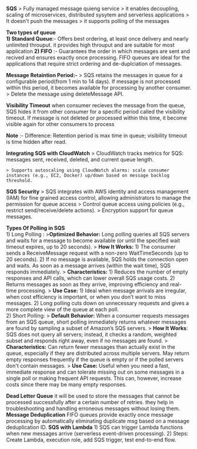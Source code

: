 **SQS**
    > Fully managed message quieng service 
    > it enables decoupling, scaling of microservices, distributed sysytem and serverless applications
    > It doesn't push the messages
    > it supports polling of the messages
    
**Two types of queue**  
    **1) Standard Queue**:- Offers best ordering, at least once delivery and nearly unlimited throuput.
    it provides high throuput and are suitable for most application
    **2) FIFO** :- Guarantees the order in which messages are sent and recived and ensures exactly once processing. FIFO queues are ideal for the applications that require strict ordering and de-duplciation of messages.

**Message Retaintion Period:-** 
    > SQS retains the messages in queue for a configurable period(from 1 min to 14 days). If message is not processed within this period, it becomes available for processing by another consumer.
    > Delete the message using deleteMessage API.

**Visibility Timeout** 
    when consumer recieves the message from the queue, SQS hides it from  other consumer for a specific period called the visibility timeout.
    If message is not deleted or processed within this time, it become visible again for other consumers to process

**Note** :- Difference: Retention period is max time in queue; visibility timeout is time hidden after read.

**Integrating SQS with CloudWatch**
    > CloudWatch tracks metrics for SQS: messages sent, received, deleted, and current queue length.

    > Supports autoscaling using CloudWatch alarms: scale consumer instances (e.g., EC2, Docker) up/down based on message backlog threshold.

**SQS Security** 
    > SQS integrates with AWS identity and access management (IAM) for fine grained access control, allowing administrators to manage the permission for queue access
    > Control queue access using policies (e.g., restrict send/receive/delete actions).
    > Encryption support for queue messages.

**Types Of Polling in SQS**  
    1) Long Polling :
        >**Optimized Behavior:** Long polling queries all SQS servers and waits for a message to become available (or until the specified wait timeout expires, up to 20 seconds). 
        > **How It Works:**
            1) The consumer sends a ReceiveMessage request with a non-zero WaitTimeSeconds (up to 20 seconds).
            2) If no message is available, SQS holds the connection open and waits. As soon as a message arrives (within the wait time), SQS responds immediately.
        > **Characteristics:**
            1) Reduces the number of empty responses and API calls, which can lower overall SQS usage costs.
            2) Returns messages as soon as they arrive, improving efficiency and real-time processing.
        > **Use Case:** 
            1) Ideal when message arrivals are irregular, when cost efficiency is important, or when you don’t want to miss messages. 
            2) Long polling cuts down on unnecessary requests and gives a more complete view of the queue at each poll.        
    2) Short Polling: 
        > **Default Behavior:** When a consumer requests messages from an SQS queue, short polling immediately returns whatever messages are found by sampling a subset of Amazon’s SQS servers.
        > **How It Works**: SQS does not query all servers; instead, it checks a random, weighted subset and responds right away, even if no messages are found.
        > **Characteristics:**
        Can return fewer messages than actually exist in the queue, especially if they are distributed across multiple servers.
        May return empty responses frequently if the queue is empty or if the polled servers don't contain messages.
        > **Use Case:** Useful when you need a fast, immediate response and can tolerate missing out on some messages in a single poll or making frequent API requests. This can, however, increase costs since there may be many empty responses.

**Dead Letter Queue** 
    it will be used to store the messages that cannot be processed successfully after a certain number of retries. they help in troubleshooting and handling erroneous messages without losing them.
**Message Deduplication** 
    FIFO queues provide exactly once message processing by automatically eliminating duplicate msg based on a message deduplication ID.
**SQS with Lambda**
    1) SQS can trigger Lambda functions when new messages arrive (serverless event-driven processing).
    2) Steps: Create Lambda, execution role, add SQS trigger, test end-to-end flow.            
